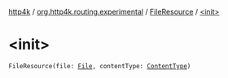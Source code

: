 [http4k](../../index.md) / [org.http4k.routing.experimental](../index.md) / [FileResource](index.md) / [&lt;init&gt;](./-init-.md)

# &lt;init&gt;

`FileResource(file: `[`File`](http://docs.oracle.com/javase/6/docs/api/java/io/File.html)`, contentType: `[`ContentType`](../../org.http4k.core/-content-type/index.md)`)`